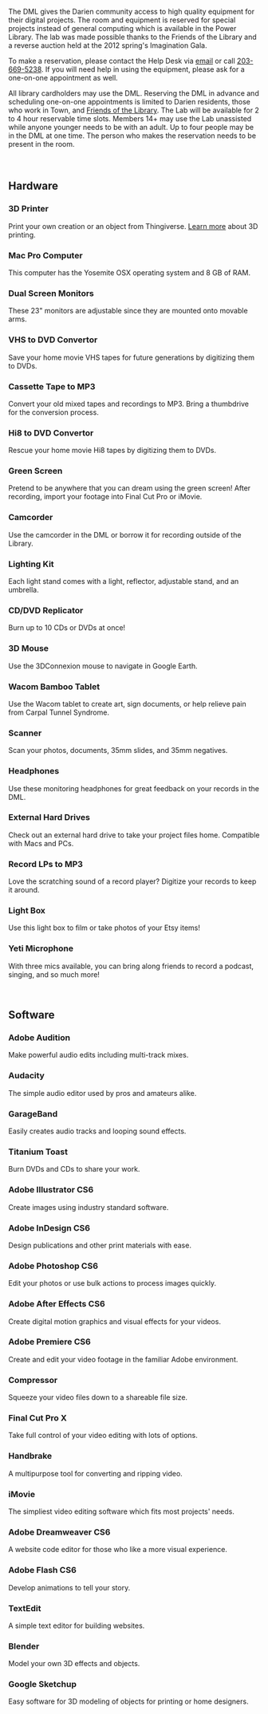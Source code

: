 The DML gives the Darien community access to high quality equipment for their digital projects. The room and equipment is reserved for special projects instead of general computing which is available in the Power Library. The lab was made possible thanks to the Friends of the Library and a reverse auction held at the 2012 spring's Imagination Gala.

To make a reservation, please contact the Help Desk via [email](mailto:helpdesk@darienlibrary.org "Help Desk") or call [203-669-5238](tel:2036695238 "Call the Help Desk"). If you will need help in using the equipment, please ask for a one-on-one appointment as well.

All library cardholders may use the DML. Reserving the DML in advance and scheduling one-on-one appointments is limited to Darien residents, those who work in Town, and [Friends of the Library](/friends "Friends of the Library"). The Lab will be available for 2 to 4 hour reservable time slots. Members 14+ may use the Lab unassisted while anyone younger needs to be with an adult. Up to four people may be in the DML at one time. The person who makes the reservation needs to be present in the room.
<br/>
<br/>
<br/>

<div class="row margin-bottom-10">

<div class="container content">
<div class="text-center margin-bottom-50">
	<h2 class="title-v2 title-center">Hardware</h2>
</div>

<div class="row  margin-bottom-30">
	<div class="col-sm-2 sm-margin-bottom-30">
		<h3>3D Printer</h3>
		<p>Print your own creation or an object from Thingiverse. <a href="/3d-printers">Learn more</a> about 3D printing.</p>
	</div>
	<div class="col-sm-2 sm-margin-bottom-30">
		<h3>Mac Pro Computer</h3>
	<p>This computer has the Yosemite OSX operating system and 8 GB of RAM.</p>
	</div>
	<div class="col-sm-2">
		<h3>Dual Screen Monitors</h3>
		<p>These 23" monitors are adjustable since they are mounted onto movable arms.</p>
	</div>
	<div class="col-sm-2 sm-margin-bottom-30">
		<h3>VHS to DVD Convertor</h3>
		<p>Save your home movie VHS tapes for future generations by digitizing them to DVDs.</p>
	</div>
	<div class="col-sm-2 sm-margin-bottom-30">
	<h3>Cassette Tape to MP3</h3>
	<p>Convert your old mixed tapes and recordings to MP3. Bring a thumbdrive for the conversion process.
</p>
	</div>
	<div class="col-sm-2 sm-margin-bottom-30">
		<h3>Hi8 to DVD Convertor</h3>
		<p>Rescue your home movie Hi8 tapes by digitizing them to DVDs.</p>
	</div>
</div>

<div class="row margin-bottom-30">
	<div class="col-sm-2 sm-margin-bottom-30">
		<h3>Green Screen</h3>
		<p>Pretend to be anywhere that you can dream using the green screen! After recording, import your footage into Final Cut Pro or iMovie.</p>
	</div>
	<div class="col-sm-2 sm-margin-bottom-30">
		<h3>Camcorder</h3>
		<p>Use the camcorder in the DML or borrow it for recording outside of the Library. </p>
	</div>
	<div class="col-sm-2">
		<h3>Lighting Kit</h3>
			<p>Each light stand comes with a light, reflector, adjustable stand, and an umbrella.</p>
	</div>
	<div class="col-sm-2 sm-margin-bottom-30">
		<h3>CD/DVD Replicator</h3>
		<p>Burn up to 10 CDs or DVDs at once!</p>
	</div>
	<div class="col-sm-2 sm-margin-bottom-30">
		<h3>3D Mouse</h3>
		<p>Use the 3DConnexion mouse to navigate in Google Earth.</p>
	</div>
	<div class="col-sm-2 sm-margin-bottom-30">
		<h3>Wacom Bamboo Tablet</h3>
		<p>Use the Wacom tablet to create art, sign documents, or help relieve pain from Carpal Tunnel Syndrome.</p>
	</div>
</div>

<div class="row margin-bottom-30">
	<div class="col-sm-2 sm-margin-bottom-30">
		<h3>Scanner</h3>
		<p>Scan your photos, documents, 35mm slides, and 35mm negatives.</p>
	</div>
	<div class="col-sm-2 sm-margin-bottom-30">
		<h3>Headphones</h3>
		<p>Use these monitoring headphones for great feedback on your records in the DML.</p>
	</div>
	<div class="col-sm-2">
		<h3>External Hard Drives</h3>
		<p>Check out an external hard drive to take your project files home. Compatible with Macs and PCs.</p>
	</div>
	<div class="col-sm-2 sm-margin-bottom-30">
		<h3>Record LPs to MP3</h3>
		<p>Love the scratching sound of a record player? Digitize your records to keep it around.</p>
	</div>
	<div class="col-sm-2 sm-margin-bottom-30">
		<h3>Light Box</h3>
		<p>Use this light box to film or take photos of your Etsy items!</p>
	</div>
	<div class="col-sm-2 sm-margin-bottom-30">
		<h3>Yeti Microphone</h3>
				<p>With three mics available, you can bring along friends to record a podcast, singing, and so much more!</p>
	</div>
</div>
</div>
</div>
<br/>

<div class="container content">
<div class="text-center margin-bottom-50">
	<h2 class="title-v2 title-center">Software</h2>
</div>

<div class="row  margin-bottom-30">
	<div class="col-sm-2 sm-margin-bottom-30">
		<h3>Adobe Audition</h3>
		<p>Make powerful audio edits including multi-track mixes.</p>
	</div>
	<div class="col-sm-2 sm-margin-bottom-30">
		<h3>Audacity</h3>
	<p>The simple audio editor used by pros and amateurs alike.</p>
	</div>
	<div class="col-sm-2">
		<h3>GarageBand</h3>
		<p>Easily creates audio tracks and looping sound effects.</p>
	</div>
	<div class="col-sm-2 sm-margin-bottom-30">
		<h3>Titanium Toast</h3>
		<p>Burn DVDs and CDs to share your work.</p>
	</div>
	<div class="col-sm-2 sm-margin-bottom-30">
	<h3>Adobe Illustrator CS6</h3>
	<p>Create images using industry standard software.</p>
	</div>
	<div class="col-sm-2 sm-margin-bottom-30">
		<h3>Adobe InDesign CS6</h3>
		<p>Design publications and other print materials with ease.</p>
	</div>
</div>

<div class="row margin-bottom-30">
	<div class="col-sm-2 sm-margin-bottom-30">
		<h3>Adobe Photoshop CS6</h3>
		<p>Edit your photos or use bulk actions to process images quickly.</p>
	</div>
	<div class="col-sm-2 sm-margin-bottom-30">
		<h3>Adobe After Effects CS6</h3>
		<p>Create digital motion graphics and visual effects for your videos.</p>
	</div>
	<div class="col-sm-2 sm-margin-bottom-30">
		<h3>Adobe Premiere CS6</h3>
		<p>Create and edit your video footage in the familiar Adobe environment.</p>
	</div>
	<div class="col-sm-2 sm-margin-bottom-30">
		<h3>Compressor</h3>
		<p>Squeeze your video files down to a shareable file size.</p>
	</div>
	<div class="col-sm-2 sm-margin-bottom-30">
		<h3>Final Cut Pro X</h3>
		<p>Take full control of your video editing with lots of options.</p>
	</div>
	<div class="col-sm-2 sm-margin-bottom-30">
		<h3>Handbrake</h3>
		<p>A multipurpose tool for converting and ripping video.</p>
	</div>
</div>

<div class="row margin-bottom-30">
	<div class="col-sm-2 sm-margin-bottom-30">
		<h3>iMovie</h3>
		<p>The simpliest video editing software which fits most projects' needs.</p>
	</div>
	<div class="col-sm-2">
		<h3>Adobe Dreamweaver CS6</h3>
		<p>A website code editor for those who like a more visual experience.</p>
	</div>
	<div class="col-sm-2 sm-margin-bottom-30">
		<h3>Adobe Flash CS6</h3>
		<p>Develop animations to tell your story.</p>
	</div>
	<div class="col-sm-2 sm-margin-bottom-30">
		<h3>TextEdit</h3>
		<p>A simple text editor for building websites.</p>
	</div>
	<div class="col-sm-2 sm-margin-bottom-30">
		<h3>Blender</h3>
		<p>Model your own 3D effects and objects.</p>
	</div>
	<div class="col-sm-2 sm-margin-bottom-30">
		<h3>Google Sketchup</h3>
		<p>Easy software for 3D modeling of objects for printing or home designers.</p>
	</div>
</div>
</div>
</div>
